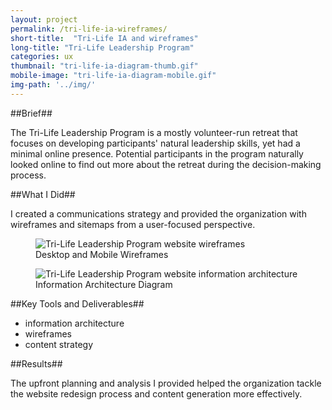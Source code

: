 ```yaml
---
layout: project
permalink: /tri-life-ia-wireframes/
short-title:  "Tri-Life IA and wireframes"
long-title: "Tri-Life Leadership Program"
categories: ux
thumbnail: "tri-life-ia-diagram-thumb.gif"
mobile-image: "tri-life-ia-diagram-mobile.gif"
img-path: '../img/'
---
```


##Brief##

The Tri-Life Leadership Program is a mostly volunteer-run retreat that focuses on developing participants' natural leadership skills, yet had a minimal online presence. Potential participants in the program naturally looked online to find out more about the retreat during the decision-making process. 

##What I Did##

I created a communications strategy and provided the organization with wireframes and sitemaps from a user-focused perspective. 

<figure>
	<img src="{{ page.img-path }}tri-life-wireframes.gif" alt="Tri-Life Leadership Program website wireframes"/>
	<figcaption>Desktop and Mobile Wireframes</figcaption>
</figure>

<figure>
	<img src="{{ page.img-path }}tri-life-ia-diagram.gif" alt="Tri-Life Leadership Program website information architecture" />
	<figcaption>Information Architecture Diagram</figcaption>
</figure>

##Key Tools and Deliverables##

<ul class="skill-pills">
	<li>information architecture</li>
	<li>wireframes</li>
	<li>content strategy</li>
</ul>

##Results##

The upfront planning and analysis I provided helped the organization tackle the website redesign process and content generation more effectively. 